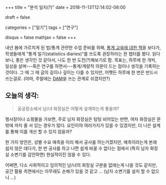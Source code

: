 +++
title = "분석 일지(?)"
date = 2018-11-13T12:14:02-08:00

draft = false

categories = ["일기"]
tags = ["연구"]

disqus = false
mathjax = false
+++

내년 봄에 가르치게 된 법/통계 관련한 수업 준비를 위해,
[통계 교육에 대한 책](http://www.stat.columbia.edu/~gelman/bag-of-tricks/)을 보다가,
학생들에게 "통계 일기(statistics diaries)"를 쓰도록 권장하라는 한 챕터를 봤다.
읽다 보니, 좋은 생각인 것 같아서, 나도 한 번 도전(?)해보기로 함.
목표는, 하루에 한 개씩, 일상을 살며---혹은 연구를 하면서---통계/계량적 의문이 드는 점이나 생각을
기록하는 것이다. 그 때 그 때 글의 길이나 깊이는 다를 수 있지만, 어쨋든 하루에 한 번은 반드시 쓰는걸로.
(아마, 주말에는 [DAM](https://dam.jongbin.com)을 쓰는 관계로 쉬겠지만?)

<!--more-->

## 오늘의 생각:

> 공공장소에서 남/녀 화장실은 어떻게 설계하는게 좋을까?

행사장이나 쇼핑몰을 가보면, 주로 남자 화장실은 텅텅 비어있는 반면, 여자 화장실은 문 밖에 까지
줄 서 있는 경우가 많다.
요인이야 여러가지가 있을 수 있겠지만, 더 나은 설계를 통해 이를 개선 할 수 있지 않을까?

한 가지 방안은, 성별 수요 예측을 미리 해서 공사를 하는거겠지만, 예측이라는게 본래 쉽지 않은 데다가,
한 번 공사를 하고 나면 쉽게 바꿀 수 없다는 점에서 (특히 남자 화장실 소변기를 감안하면) 현실적이진 않을 수 있다.

어쩌면, 다소 사회적이고 임의적인 남/녀의 화장실 구분을 없애는게 나을 것도 같지만, 공간 활용 측면에서는
아무래도 손해가 있을 것 같고 … (남자 소변기를 설치 할 수 없으니 …)
